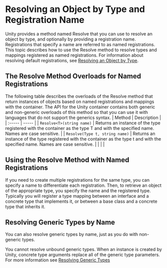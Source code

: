 # Resolving an Object by Type and Registration Name
Unity provides a method named Resolve that you can use to resolve an object by type, and optionally by providing a registration name. Registrations that specify a name are referred to as named registrations. This topic describes how to use the Resolve method to resolve types and mappings registered as named registrations. For information about resolving default registrations, see [Resolving an Object by Type](type.md).

## The Resolve Method Overloads for Named Registrations
The following table describes the overloads of the Resolve method that return instances of objects based on named registrations and mappings with the container. The API for the Unity container contains both generic and non-generic overloads of this method so that you can use it with languages that do not support the generics syntax.
| Method | Description |
| :----- | ----- |
| `Resolve<T>(string name)` | Returns an instance of the type registered with the container as the type T and with the specified name. Names are case sensitive. |
| `Resolve(Type t, string name)` | Returns an instance of the type registered with the container as the type t and with the specified name. Names are case sensitive. |
| | |

## Using the Resolve Method with Named Registrations
If you need to create multiple registrations for the same type, you can specify a name to differentiate each registration. Then, to retrieve an object of the appropriate type, you specify the name and the registered type. Typically you will register a type mapping between an interface and a concrete type that implements it, or between a base class and a concrete type that inherits it.

## Resolving Generic Types by Name
You can also resolve generic types by name, just as you do with non-generic types.

You cannot resolve unbound generic types. When an instance is created by Unity, concrete type arguments replace all of the generic type parameters. For more information see [Resolving Generic Types](generics.md)